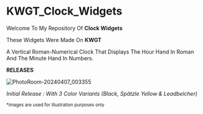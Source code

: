 # KWGT_Clock_Widgets
Welcome To My Repository Of **Clock Widgets**

These Widgets Were Made On **KWGT**

A Vertical Roman-Numerical Clock That Displays The Hour Hand In Roman And The Minute Hand In Numbers.


**RELEASES**

![PhotoRoom-20240407_003355](https://github.com/RohithPai07/KWGT_Clock_Widgets/assets/152018343/c30e9018-7e3e-4717-8e43-1abcbc5b41c6)

_Initial Release : With 3 Color Variants (Black, Spätzle Yellow & Leadbelcher)_

<sup> *images are used for illustration purposes only </sup>
